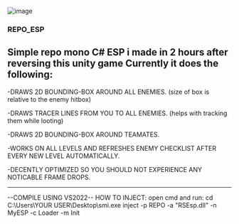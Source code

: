 ![image](https://github.com/user-attachments/assets/273a4e14-2d20-4949-a5d1-4036d93c9166)

### REPO_ESP
Simple repo mono C# ESP i made in 2 hours after reversing this unity game
Currently it does the following:
----------------------------------------------------------------------------------------------
-DRAWS 2D BOUNDING-BOX AROUND ALL ENEMIES. (size of box is relative to the enemy hitbox)

-DRAWS TRACER LINES FROM YOU TO ALL ENEMIES. (helps with tracking them while looting)

-DRAWS 2D BOUNDING-BOX AROUND TEAMATES.

-WORKS ON ALL LEVELS AND REFRESHES ENEMY CHECKLIST AFTER EVERY NEW LEVEL AUTOMATICALLY.

-DECENTLY OPTIMIZED SO YOU SHOULD NOT EXPERIENCE ANY NOTICABLE FRAME DROPS.

----------------------------------------------------------------------------------------------
--COMPILE USING VS2022--
HOW TO INJECT:
open cmd and run:
cd C:\Users\YOUR USER\Desktop\smi.exe inject -p REPO -a "RSEsp.dll" -n MyESP -c Loader -m Init
